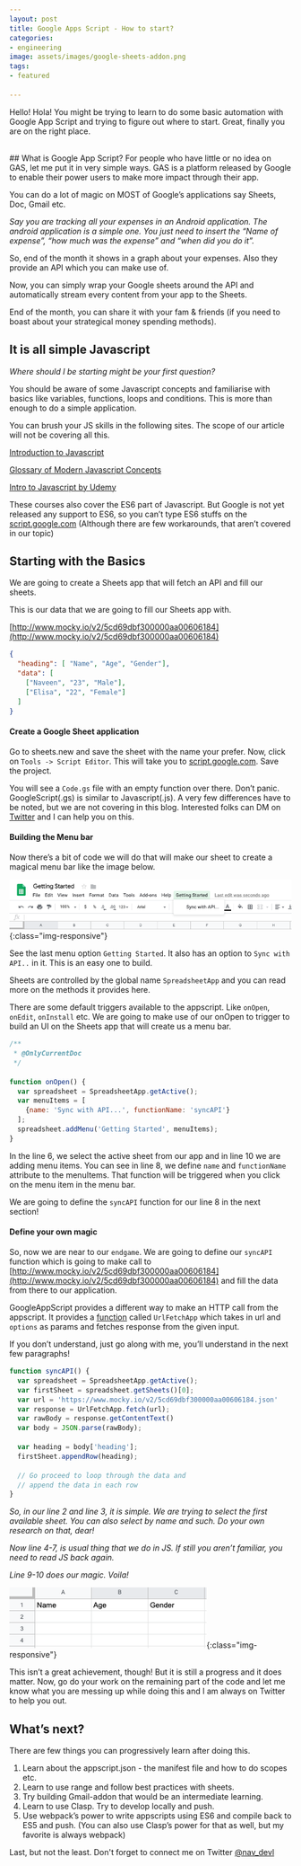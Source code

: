 ```yaml
---
layout: post
title: Google Apps Script - How to start?
categories:
- engineering
image: assets/images/google-sheets-addon.png
tags:
- featured

---
```

Hello! Hola! You might be trying to learn to do some basic automation with Google App Script and trying to figure out where to start. Great, finally you are on the right place.

<br>
## What is Google App Script?
For people who have little or no idea on GAS, let me put it in very simple ways. GAS is a platform released by Google to enable their power users to make more impact through their app.

You can do a lot of magic on MOST of Google’s applications say Sheets, Doc, Gmail etc.

_Say you are tracking all your expenses in an Android application. The android application is a simple one. You just need to insert the “Name of expense”, “how much was the expense” and “when did you do it”._

So, end of the month it shows in a graph about your expenses. Also they provide an API which you can make use of.

Now, you can simply wrap your Google sheets around the API and automatically stream every content from your app to the Sheets.

End of the month, you can share it with your fam & friends (if you need to boast about your strategical money spending methods).

## It is all simple Javascript
_Where should I be starting might be your first question?_

You should be aware of some Javascript concepts and familiarise with basics like variables, functions, loops and conditions. This is more than enough to do a simple application.

You can brush your JS skills in the following sites. The scope of our article will not be covering all this.

[Introduction to Javascript](https://www.codecademy.com/learn/introduction-to-javascript)

[Glossary of Modern Javascript Concepts](https://auth0.com/blog/glossary-of-modern-javascript-concepts/)

[Intro to Javascript by Udemy](https://www.udacity.com/course/intro-to-javascript–ud803)

These courses also cover the ES6 part of Javascript. But Google is not yet released any support to ES6, so you can’t type ES6 stuffs on the [script.google.com](script.google.com) (Although there are few workarounds, that aren’t covered in our topic)

## Starting with the Basics
We are going to create a Sheets app that will fetch an API and fill our sheets.

This is our data that we are going to fill our Sheets app with.

[http://www.mocky.io/v2/5cd69dbf300000aa00606184](http://www.mocky.io/v2/5cd69dbf300000aa00606184)

```json
{
  "heading": [ "Name", "Age", "Gender"],
  "data": [
    ["Naveen", "23", "Male"],
    ["Elisa", "22", "Female"]
  ]
}
```

#### Create a Google Sheet application
Go to sheets.new and save the sheet with the name your prefer. Now, click on `Tools -> Script Editor`. This will take you to [script.google.com](script.google.com). Save the project.

You will see a `Code.gs` file with an empty function over there. Don’t panic. GoogleScript(.gs) is similar to Javascript(.js). A very few differences have to be noted, but we are not covering in this blog. Interested folks can DM on [Twitter](https://twitter.com/nav_devl) and I can help you on this.

#### Building the Menu bar
Now there’s a bit of code we will do that will make our sheet to create a magical menu bar like the image below.

![building the menu bar](/assets/images/google-sheets-addon/building-the-menu-bar.png){:class="img-responsive"}

See the last menu option `Getting Started`. It also has an option to `Sync with API..` in it. This is an easy one to build.

Sheets are controlled by the global name `SpreadsheetApp` and you can read more on the methods it provides here.

There are some default triggers available to the appscript. Like `onOpen`, `onEdit`, `onInstall` etc. We are going to make use of our onOpen to trigger to build an UI on the Sheets app that will create us a menu bar.

```javascript
/**
 * @OnlyCurrentDoc
 */

function onOpen() {
  var spreadsheet = SpreadsheetApp.getActive();
  var menuItems = [
    {name: 'Sync with API...', functionName: 'syncAPI'}
  ];
  spreadsheet.addMenu('Getting Started', menuItems);
}
```
In the line 6, we select the active sheet from our app and in line 10 we are adding menu items. You can see in line 8, we define `name` and `functionName` attribute to the menuItems. That function will be triggered when you click on the menu item in the menu bar.

We are going to define the `syncAPI` function for our line 8 in the next section!

#### Define your own magic
So, now we are near to our `endgame`. We are going to define our `syncAPI` function which is going to make call to [http://www.mocky.io/v2/5cd69dbf300000aa00606184](http://www.mocky.io/v2/5cd69dbf300000aa00606184) and fill the data from there to our application.

GoogleAppScript provides a different way to make an HTTP call from the appscript. It provides a [function](https://developers.google.com/apps-script/reference/url-fetch/url-fetch-app) called `UrlFetchApp` which takes in url and `options` as params and fetches response from the given input.

If you don’t understand, just go along with me, you’ll understand in the next few paragraphs!

```javascript
function syncAPI() {
  var spreadsheet = SpreadsheetApp.getActive();
  var firstSheet = spreadsheet.getSheets()[0];
  var url = 'https://www.mocky.io/v2/5cd69dbf300000aa00606184.json'
  var response = UrlFetchApp.fetch(url);
  var rawBody = response.getContentText()
  var body = JSON.parse(rawBody);
  
  var heading = body['heading'];
  firstSheet.appendRow(heading);
  
  // Go proceed to loop through the data and 
  // append the data in each row
}
```
_So, in our line 2 and line 3, it is simple. We are trying to select the first available sheet. You can also select by name and such. Do your own research on that, dear!_

_Now line 4-7, is usual thing that we do in JS. If still you aren’t familiar, you need to read JS back again._

_Line 9-10 does our magic. Voila!_

![Voila](/assets/images/google-sheets-addon/voila.png){:class="img-responsive"}

This isn’t a great achievement, though! But it is still a progress and it does matter. Now, go do your work on the remaining part of the code and let me know what you are messing up while doing this and I am always on Twitter to help you out.

## What’s next?
There are few things you can progressively learn after doing this.

1. Learn about the appscript.json - the manifest file and how to do scopes etc.
2. Learn to use range and follow best practices with sheets.
3. Try building Gmail-addon that would be an intermediate learning.
4. Learn to use Clasp. Try to develop locally and push.
5. Use webpack’s power to write appscripts using ES6 and compile back to ES5 and push. (You can also use Clasp’s power for that as well, but my favorite is always webpack)

Last, but not the least. Don't forget to connect me on Twitter [@nav_devl](https://twitter.com/nav_devl)